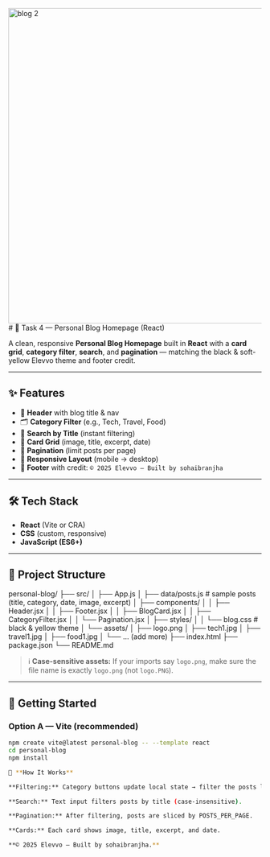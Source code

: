 <img width="1360" height="627" alt="blog 2" src="https://github.com/user-attachments/assets/e4ab5ce7-a33f-4e81-8d61-422a697a1876" /># 📰 Task 4 — Personal Blog Homepage (React)

A clean, responsive **Personal Blog Homepage** built in **React** with a **card grid**, **category filter**, **search**, and **pagination** — matching the black & soft-yellow Elevvo theme and footer credit.

---

## ✨ Features
- 🧭 **Header** with blog title & nav
- 🗂️ **Category Filter** (e.g., Tech, Travel, Food)
- 🔎 **Search by Title** (instant filtering)
- 🧩 **Card Grid** (image, title, excerpt, date)
- 📄 **Pagination** (limit posts per page)
- 📱 **Responsive Layout** (mobile → desktop)
- 🦶 **Footer** with credit: `© 2025 Elevvo — Built by sohaibranjha`

---

## 🛠 Tech Stack
- **React** (Vite or CRA)
- **CSS** (custom, responsive)
- **JavaScript (ES6+)**

---

## 📂 Project Structure
personal-blog/
├── src/
│ ├── App.js
│ ├── data/posts.js # sample posts (title, category, date, image, excerpt)
│ ├── components/
│ │ ├── Header.jsx
│ │ ├── Footer.jsx
│ │ ├── BlogCard.jsx
│ │ ├── CategoryFilter.jsx
│ │ └── Pagination.jsx
│ ├── styles/
│ │ └── blog.css # black & yellow theme
│ └── assets/
│ ├── logo.png
│ ├── tech1.jpg
│ ├── travel1.jpg
│ ├── food1.jpg
│ └── ... (add more)
├── index.html
├── package.json
└── README.md


> ℹ️ **Case-sensitive assets:** If your imports say `logo.png`, make sure the file name is exactly `logo.png` (not `logo.PNG`).

---

## 🚀 Getting Started

### Option A — Vite (recommended)
```bash
npm create vite@latest personal-blog -- --template react
cd personal-blog
npm install

🧩 **How It Works**  

**Filtering:** Category buttons update local state → filter the posts list.

**Search:** Text input filters posts by title (case-insensitive).

**Pagination:** After filtering, posts are sliced by POSTS_PER_PAGE.

**Cards:** Each card shows image, title, excerpt, and date.

**© 2025 Elevvo — Built by sohaibranjha.**
